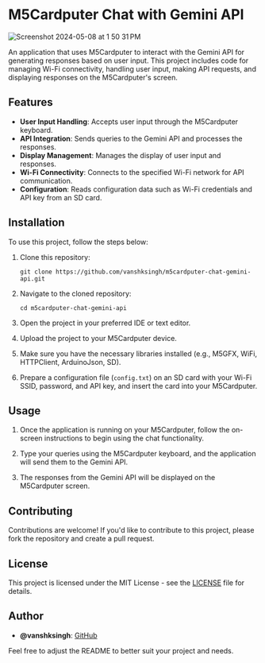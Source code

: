 # M5Cardputer Chat with Gemini API


![Screenshot 2024-05-08 at 1 50 31 PM](https://github.com/vanshksingh/M5Cardputer-Chat-with-Gemini-API/assets/114809624/e70d0950-4690-4fcb-b4b4-d8838bcdc4f1)

An application that uses M5Cardputer to interact with the Gemini API for generating responses based on user input. This project includes code for managing Wi-Fi connectivity, handling user input, making API requests, and displaying responses on the M5Cardputer's screen.

## Features

- **User Input Handling**: Accepts user input through the M5Cardputer keyboard.
- **API Integration**: Sends queries to the Gemini API and processes the responses.
- **Display Management**: Manages the display of user input and responses.
- **Wi-Fi Connectivity**: Connects to the specified Wi-Fi network for API communication.
- **Configuration**: Reads configuration data such as Wi-Fi credentials and API key from an SD card.

## Installation

To use this project, follow the steps below:

1. Clone this repository:

    ```shell
    git clone https://github.com/vanshksingh/m5cardputer-chat-gemini-api.git
    ```

2. Navigate to the cloned repository:

    ```shell
    cd m5cardputer-chat-gemini-api
    ```

3. Open the project in your preferred IDE or text editor.

4. Upload the project to your M5Cardputer device.

5. Make sure you have the necessary libraries installed (e.g., M5GFX, WiFi, HTTPClient, ArduinoJson, SD).

6. Prepare a configuration file (`config.txt`) on an SD card with your Wi-Fi SSID, password, and API key, and insert the card into your M5Cardputer.

## Usage

1. Once the application is running on your M5Cardputer, follow the on-screen instructions to begin using the chat functionality.

2. Type your queries using the M5Cardputer keyboard, and the application will send them to the Gemini API.

3. The responses from the Gemini API will be displayed on the M5Cardputer screen.

## Contributing

Contributions are welcome! If you'd like to contribute to this project, please fork the repository and create a pull request.

## License

This project is licensed under the MIT License - see the [LICENSE](LICENSE) file for details.

## Author

- **@vanshksingh**: [GitHub](https://github.com/vanshksingh)

Feel free to adjust the README to better suit your project and needs.
